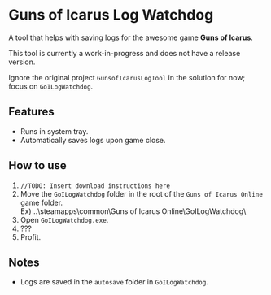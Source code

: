 # Guns of Icarus Log Watchdog
A tool that helps with saving logs for the awesome game **Guns of Icarus**.

This tool is currently a work-in-progress and does not have a release version.

Ignore the original project `GunsofIcarusLogTool` in the solution for now; focus on `GoILogWatchdog`.

## Features
- Runs in system tray.
- Automatically saves logs upon game close.

## How to use
1. `//TODO: Insert download instructions here`
2. Move the `GoILogWatchdog` folder in the root of the `Guns of Icarus Online` game folder.  
Ex) ..\steamapps\common\Guns of Icarus Online\GoILogWatchdog\
3. Open `GoILogWatchdog.exe`.
4. ???
5. Profit.

## Notes
- Logs are saved in the `autosave` folder in `GoILogWatchdog`.
